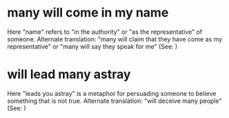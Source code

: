 
# many will come in my name
Here "name" refers to "in the authority" or "as the representative" of someone. Alternate translation: "many will claim that they have come as my representative" or "many will say they speak for me" (See: )

# will lead many astray
Here "leads you astray" is a metaphor for persuading someone to believe something that is not true. Alternate translation: "will deceive many people" (See: )